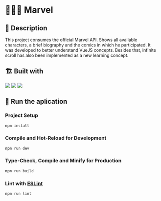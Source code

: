 # 🦸🏻‍♀️ Marvel

## 📝 Description

This project consumes the official Marvel API. Shows all available characters, a brief biography and the comics in which he participated. It was developed to better understand VueJS concepts. Besides that, infinite scroll has also been implemented as a new learning concept.

## 🏗️ Built with

<div>
    <img src="https://img.shields.io/badge/Vue.js-35495E?style=for-the-badge&logo=vuedotjs&logoColor=4FC08D" />
    <img src="https://img.shields.io/badge/TypeScript-007ACC?style=for-the-badge&logo=typescript&logoColor=white" />
    <img src="https://img.shields.io/badge/Vite-B73BFE?style=for-the-badge&logo=vite&logoColor=FFD62E" />
<div />


## 🚀 Run the aplication

### Project Setup

```sh
npm install
```

### Compile and Hot-Reload for Development

```sh
npm run dev
```

### Type-Check, Compile and Minify for Production

```sh
npm run build
```

### Lint with [ESLint](https://eslint.org/)

```sh
npm run lint
```
